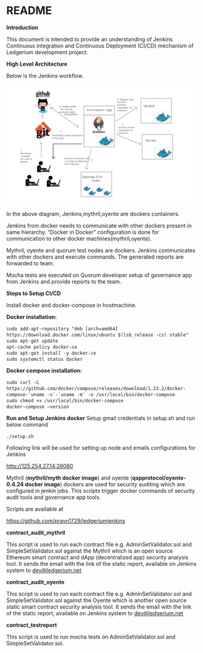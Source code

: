 # README
**Introduction**

This document is intended to provide an understanding of Jenkins Continuous integration and Continuous Deployment (CI/CD) mechanism of Ledgerium development project.

**High Level Architecture**

Below is the Jenkins workflow.

![Ledgerium CI/CD Setup](ledgeriumcicd_jenkins.png)

In the above diagram, Jenkins,mythril,oyente are dockers containers.

Jenkins from docker needs to communicate with other dockers present in same hierarchy. “Docker in Docker” configuration is done for communication to other docker machines(mythril,oyente).

Mythril, oyente and quorum test nodes are dockers. Jenkins communicates with other dockers and execute commands. The generated reports are forwarded to team.

Mocha tests are executed on Quorum developer setup of governance app from Jenkins and provide reports to the team.

**Steps to Setup CI/CD**

Install docker and docker-compose in hostmachine. 

**Docker installation:**

```curl -fsSL https://download.docker.com/linux/ubuntu/gpg | sudo apt-key add –
sudo add-apt-repository "deb [arch=amd64] https://download.docker.com/linux/ubuntu $(lsb_release -cs) stable"
sudo apt-get update
apt-cache policy docker-ce
sudo apt-get install -y docker-ce
sudo systemctl status docker
```

**Docker compose installation:**

```
sudo curl -L https://github.com/docker/compose/releases/download/1.23.2/docker-compose-`uname -s`-`uname -m` -o /usr/local/bin/docker-compose
sudo chmod +x /usr/local/bin/docker-compose
docker-compose –version
```

**Run and Setup Jenkins docker**
Setup gmail credentials in setup.sh and run below command
```
./setup.sh
```

Following link will be used for setting up node and emails configurations for Jenkins

http://125.254.27.14:28080

Mythril (**mythril/myth docker image**) and oyente (**qspprotocol/oyente-0.4.24 docker image**) dockers are used for security auditing which are configured in jenkin jobs. This scripts trigger docker commands of security audit tools and governance app tools.

Scripts are available at

https://github.com/pravn1729/ledgeriumjenkins

**contract_audit_mythril**

This script is used to run each contract file e.g. AdminSetValidator.sol and SimpleSetValidator.sol against the Mythril which is an open source Ethereum smart contract and dApp (decentralized app) security analysis tool. It sends the email with the link of the static report, available on Jenkins system to dev@ledgerium.net

**contract_audit_oyente**

This script is used to run each contract file e.g. AdminSetValidator.sol and SimpleSetValidator.sol against the Oyente which is another open source static smart contract security analysis tool. It sends the email with the link of the static report, available on Jenkins system to dev@ledgerium.net

**contract_testreport**

This script is used to run mocha tests on AdminSetValidator.sol and SimpleSetValidator.sol.
